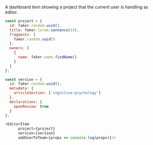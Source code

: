 A dashboard item showing a project that the current user is handling as editor.

```js
const project = {
  id: faker.random.uuid(),
  title: faker.lorem.sentence(15),
  fragments: [
    faker.random.uuid()
  ],
  owners: [
    {
      name: faker.name.findName()
    }
  ]
};

const version = {
  id: faker.random.uuid(),
  metadata: {
    articleSection: ['cognitive-psychology']
  },
  declarations: {
    openReview: true
  }
};

<EditorItem
      project={project}
      version={version}
      addUserToTeam={props => console.log(props)}/>
```
